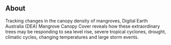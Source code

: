 ## About

Tracking changes in the canopy density of mangroves, Digital Earth Australia (DEA) Mangrove Canopy Cover reveals how these extraordinary trees may be responding to sea level rise, severe tropical cyclones, drought, climatic cycles, changing temperatures and large storm events.

